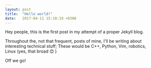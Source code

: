 ```yaml
---
layout: post
title:  "Hello world!"
date:   2017-04-11 15:10:19 +0300
---
```


Hey people, this is the first post in my attempt of a proper Jekyll blog.

Throughout the, not that frequent, posts of mine, I'll be writing about
interesting technical stuff; These would be C++, Python, Vim, robotics, Linux
(yes, that broad  :blush: )

Off we go!
